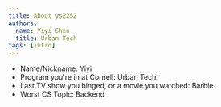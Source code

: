 ```yaml
---
title: About ys2252
authors:
  name: Yiyi Shen
  title: Urban Tech
tags: [intro]
---
```


- Name/Nickname: Yiyi
- Program you're in at Cornell: Urban Tech
- Last TV show you binged, or a movie you watched: Barbie
- Worst CS Topic: Backend
